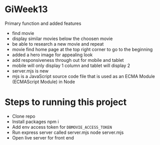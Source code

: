 # GiWeek13

Primary function and added features

- find movie
- display similar movies below the choosen movie
- be able to research a new movie and repeat
- movie find home page at the top right corner to go to the beginning
- added a hero image for appealing look
- add responsiveness through out for mobile and tablet
- mobile will only display 1 column and tablet will display 2
- server.mjs is new
- mjs is a JavaScript source code file that is used as an ECMA Module (ECMAScript Module) in Node

# Steps to running this project

- Clone repo
- Install packages
  npm i
- Add env access token for `DBMOVIE_ACCESS_TOKEN`
- Run express server called server.mjs
  node server.mjs
- Open live server for front end
